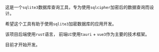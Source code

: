 这是一个`sqlite3`数据库查询工具，专为使用`sqlcipher`加密后的数据查询而设计。

希望这个工具有助于使用`sqlite3`加密数据库的应用开发。

该项目后端使用`rust`语言， 前端`UI`使用`tauri` + `vue3`作为主要的技术框架。

目前才开始开发。
